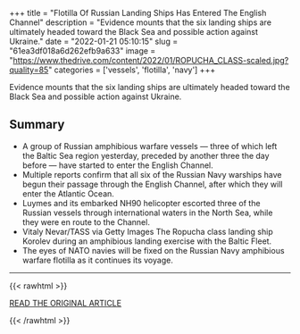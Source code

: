 +++
title = "Flotilla Of Russian Landing Ships Has Entered The English Channel"
description = "Evidence mounts that the six landing ships are ultimately headed toward the Black Sea and possible action against Ukraine."
date = "2022-01-21 05:10:15"
slug = "61ea3df018a6d262efb9a633"
image = "https://www.thedrive.com/content/2022/01/ROPUCHA_CLASS-scaled.jpg?quality=85"
categories = ['vessels', 'flotilla', 'navy']
+++

Evidence mounts that the six landing ships are ultimately headed toward the Black Sea and possible action against Ukraine.

## Summary

- A group of Russian amphibious warfare vessels — three of which left the Baltic Sea region yesterday, preceded by another three the day before — have started to enter the English Channel.
- Multiple reports confirm that all six of the Russian Navy warships have begun their passage through the English Channel, after which they will enter the Atlantic Ocean.
- Luymes and its embarked NH90 helicopter escorted three of the Russian vessels through international waters in the North Sea, while they were en route to the Channel.
- Vitaly Nevar/TASS via Getty Images The Ropucha class landing ship Korolev during an amphibious landing exercise with the Baltic Fleet.
- The eyes of NATO navies will be fixed on the Russian Navy amphibious warfare flotilla as it continues its voyage.

---

{{< rawhtml >}}
  <p class="article-category">
    <a target="_blank" href="https://www.thedrive.com/the-war-zone/43942/flotilla-of-russian-amphibious-warships-has-entered-the-english-channel">READ THE ORIGINAL ARTICLE</a>
  </p>
{{< /rawhtml >}}
